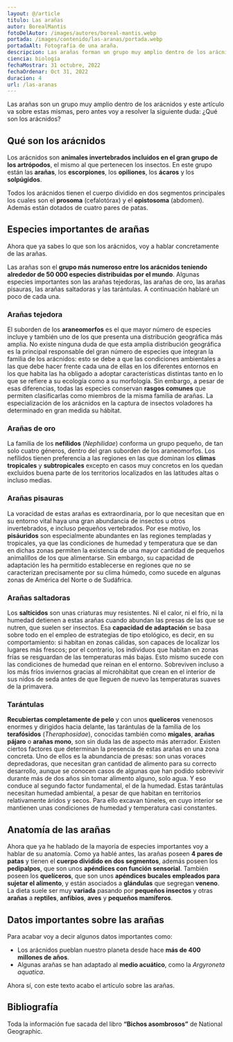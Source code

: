 ```yaml
---
layout: @/article
titulo: Las arañas
autor: BorealMantis
fotoDelAutor: /images/autores/boreal-mantis.webp
portada: /images/contenido/las-aranas/portada.webp
portadaAlt: Fotografía de una araña.
descripcion: Las arañas forman un grupo muy amplio dentro de los arácnidos. Explora la diversidad y características de estos fascinantes animales.
ciencia: biología
fechaMostrar: 31 octubre, 2022
fechaOrdenar: Oct 31, 2022
duracion: 4
url: /las-aranas
---
```


Las arañas son un grupo muy amplio dentro de los arácnidos y este artículo va sobre estas mismas, pero antes voy a resolver la siguiente duda: ¿Qué son los arácnidos?

## Qué son los arácnidos

Los arácnidos son **animales invertebrados incluidos en el gran grupo de los artrópodos**, el mismo al que pertenecen los insectos. En este grupo están las **arañas**, los **escorpiones**, los **opiliones**, los **ácaros** y los **solpúgidos**.

Todos los arácnidos tienen el cuerpo dividido en dos segmentos principales los cuales son el **prosoma** (cefalotórax) y el **opistosoma** (abdomen). Además están dotados de cuatro pares de patas.

## Especies importantes de arañas

Ahora que ya sabes lo que son los arácnidos, voy a hablar concretamente de las arañas.

Las arañas son el **grupo más numeroso entre los arácnidos teniendo alrededor de 50 000 especies distribuidas por el mundo**. Algunas especies importantes son las arañas tejedoras, las arañas de oro, las arañas pisauras, las arañas saltadoras y las tarántulas. A continuación hablaré un poco de cada una.

### Arañas tejedora

El suborden de los **araneomorfos** es el que mayor número de especies incluye y también uno de los que presenta una distribución geográfica más amplia. No existe ninguna duda de que esta amplia distribución geográfica es la principal responsable del gran número de especies que integran la familia de los arácnidos: esto se debe a que las condiciones ambientales a las que debe hacer frente cada una de ellas en los diferentes entornos en los que habita las ha obligado a adoptar características distintas tanto en lo que se refiere a su ecología como a su morfología. Sin embargo, a pesar de esas diferencias, todas las especies conservan **rasgos comunes** que permiten clasificarlas como miembros de la misma familia de arañas. La especialización de los arácnidos en la captura de insectos voladores ha determinado en gran medida su hábitat.

### Arañas de oro

La familia de los **nefílidos** (*Nephilidae*) conforma un grupo pequeño, de tan solo cuatro géneros, dentro del gran suborden de los araneomorfos. Los nefílidos tienen preferencia a las regiones en las que dominan los **climas tropicales** y **subtropicales** excepto en casos muy concretos en los quedan excluidos buena parte de los territorios localizados en las latitudes altas o incluso medias.

### Arañas pisauras

La voracidad de estas arañas es extraordinaria, por lo que necesitan que en su entorno vital haya una gran abundancia de insectos u otros invertebrados, e incluso pequeños vertebrados. Por ese motivo, los **pisáuridos** son especialmente abundantes en las regiones templadas y tropicales, ya que las condiciones de humedad y temperatura que se dan en dichas zonas permiten la existencia de una mayor cantidad de pequeños animalillos de los que alimentarse. Sin embargo, su capacidad de adaptación les ha permitido establecerse en regiones que no se caracterizan precisamente por su clima húmedo, como sucede en algunas zonas de América del Norte o de Sudáfrica.

### Arañas saltadoras

Los **saltícidos** son unas criaturas muy resistentes. Ni el calor, ni el frío, ni la humedad detienen a estas arañas cuando abundan las presas de las que se nutren, que suelen ser insectos. Esa **capacidad de adaptación** se basa sobre todo en el empleo de estrategias de tipo etológico, es decir, en su comportamiento: si habitan en zonas cálidas, son capaces de localizar los lugares más frescos; por el contrario, los individuos que habitan en zonas frías se resguardan de las temperaturas más bajas. Esto mismo sucede con las condiciones de humedad que reinan en el entorno. Sobreviven incluso a los más fríos inviernos gracias al microhábitat que crean en el interior de sus nidos de seda antes de que lleguen de nuevo las temperaturas suaves de la primavera.

### Tarántulas

**Recubiertas completamente de pelo** y con unos **quelíceros** venenosos enormes y dirigidos hacia delante, las tarántulas de la familia de los **terafósidos** (*Theraphosidae*), conocidas también como **migales**, **arañas pájaro** o **arañas mono**, son sin duda las de aspecto más aterrador. Existen ciertos factores que determinan la presencia de estas arañas en una zona concreta. Uno de ellos es la abundancia de presas: son unas voraces depredadoras, que necesitan gran cantidad de alimento para su correcto desarrollo, aunque se conocen casos de algunas que han podido sobrevivir durante más de dos años sin tomar alimento alguno, solo agua. Y eso conduce al segundo factor fundamental, el de la humedad. Estas tarántulas necesitan humedad ambiental, a pesar de que habitan en territorios relativamente áridos y secos. Para ello excavan túneles, en cuyo interior se mantienen unas condiciones de humedad y temperatura casi constantes.

## Anatomía de las arañas

Ahora que ya he hablado de la mayoría de especies importantes voy a hablar de su anatomía. Como ya hablé antes, las arañas poseen **4 pares de patas** y tienen el **cuerpo dividido en dos segmentos**, además poseen los **pedipalpos**, que son unos **apéndices con función sensorial**. También poseen los **quelíceros**, que son unos **apéndices bucales empleados para sujetar el alimento**, y están asociados a **glándulas** que segregan **veneno**. La dieta suele ser muy **variada** pasando por **pequeños insectos** y otras **arañas** a **reptiles**, **anfibios**, **aves** y **pequeños mamíferos**.

## Datos importantes sobre las arañas
Para acabar voy a decir algunos datos importantes como:

- Los arácnidos pueblan nuestro planeta desde hace **más de 400 millones de años**.
- Algunas arañas se han adaptado al **medio acuático**, como la *Argyroneta aquatica*.

Ahora sí, con este texto acabo el artículo sobre las arañas.

## Bibliografía

Toda la información fue sacada del libro **“Bichos asombrosos”** de National Geographic.